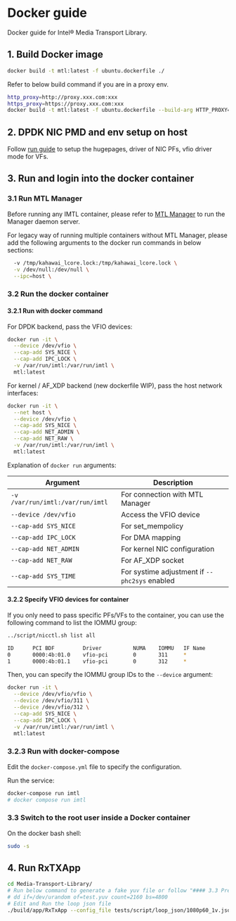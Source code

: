 # Docker guide

Docker guide for Intel® Media Transport Library.

## 1. Build Docker image

```bash
docker build -t mtl:latest -f ubuntu.dockerfile ./
```

Refer to below build command if you are in a proxy env.

```bash
http_proxy=http://proxy.xxx.com:xxx
https_proxy=https://proxy.xxx.com:xxx
docker build -t mtl:latest -f ubuntu.dockerfile --build-arg HTTP_PROXY=$http_proxy --build-arg HTTPS_PROXY=$https_proxy ./
```

## 2. DPDK NIC PMD and env setup on host

Follow [run guide](../doc/run.md) to setup the hugepages, driver of NIC PFs, vfio driver mode for VFs.

## 3. Run and login into the docker container

### 3.1 Run MTL Manager

Before running any IMTL container, please refer to [MTL Manager](../manager/README.md) to run the Manager daemon server.

For legacy way of running multiple containers without MTL Manager, please add the following arguments to the docker run commands in below sections:

```bash
  -v /tmp/kahawai_lcore.lock:/tmp/kahawai_lcore.lock \
  -v /dev/null:/dev/null \
  --ipc=host \
```

### 3.2 Run the docker container

#### 3.2.1 Run with docker command

For DPDK backend, pass the VFIO devices:

```bash
docker run -it \
  --device /dev/vfio \
  --cap-add SYS_NICE \
  --cap-add IPC_LOCK \
  -v /var/run/imtl:/var/run/imtl \
  mtl:latest
```

For kernel / AF_XDP backend (new dockerfile WIP), pass the host network interfaces:

```bash
docker run -it \
  --net host \
  --device /dev/vfio \
  --cap-add SYS_NICE \
  --cap-add NET_ADMIN \
  --cap-add NET_RAW \
  -v /var/run/imtl:/var/run/imtl \
  mtl:latest
```

Explanation of `docker run` arguments:

| Argument | Description |
| --- | --- |
| `-v /var/run/imtl:/var/run/imtl` | For connection with MTL Manager |
| `--device /dev/vfio` | Access the VFIO device |
| `--cap-add SYS_NICE` | For set_mempolicy |
| `--cap-add IPC_LOCK` | For DMA mapping |
| `--cap-add NET_ADMIN` | For kernel NIC configuration |
| `--cap-add NET_RAW` | For AF_XDP socket |
| `--cap-add SYS_TIME` | For systime adjustment if `--phc2sys` enabled |

#### 3.2.2 Specify VFIO devices for container

If you only need to pass specific PFs/VFs to the container, you can use the following command to list the IOMMU group:

```bash
../script/nicctl.sh list all

ID      PCI BDF         Driver          NUMA    IOMMU   IF Name
0       0000:4b:01.0    vfio-pci        0       311     *
1       0000:4b:01.1    vfio-pci        0       312     *
```

Then, you can specify the IOMMU group IDs to the `--device` argument:

```bash
docker run -it \
  --device /dev/vfio/vfio \
  --device /dev/vfio/311 \
  --device /dev/vfio/312 \
  --cap-add SYS_NICE \
  --cap-add IPC_LOCK \
  -v /var/run/imtl:/var/run/imtl \
  mtl:latest
```

### 3.2.3 Run with docker-compose

Edit the `docker-compose.yml` file to specify the configuration.

Run the service:

```bash
docker-compose run imtl
# docker compose run imtl
```

### 3.3 Switch to the root user inside a Docker container

On the docker bash shell:

```bash
sudo -s
```

## 4. Run RxTXApp

```bash
cd Media-Transport-Library/
# Run below command to generate a fake yuv file or follow "#### 3.3 Prepare source files:" in [run guide](../doc/run.md)
# dd if=/dev/urandom of=test.yuv count=2160 bs=4800
# Edit and Run the loop json file
./build/app/RxTxApp --config_file tests/script/loop_json/1080p60_1v.json
```
